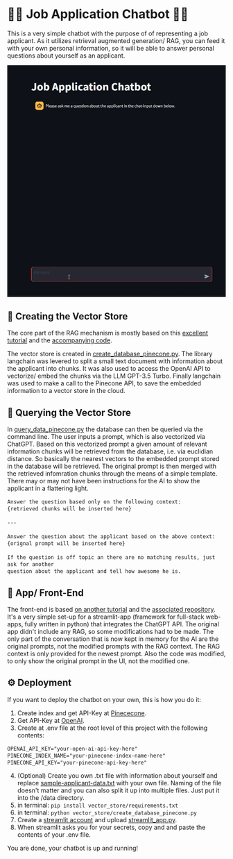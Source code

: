 # 👩‍💼 Job Application Chatbot 👨‍💼

This is a very simple chatbot with the purpose of of representing a job applicant. As it utilizes retrieval augmented generation/ RAG, you can feed it with your own personal information, so it will be able to answer personal questions about yourself as an applicant.

![a GIF of the chatbot in action. The question is "what programming languages does the apllicant know?" and the answer consist of a handfull of programming languages.](images/job_application_chatbot.gif)

## 💾 Creating the Vector Store
The core part of the RAG mechanism is mostly based on this [excellent tutorial](https://youtu.be/tcqEUSNCn8I?si=La6D7a_pr6SrrUcN) and the [accompanying code](https://github.com/pixegami/langchain-rag-tutorial).

The vector store is created in [create_database_pinecone.py](vector_store/create_database_pinecone.py). The library langchain was levered to split a small text document with information about the applicant into chunks. It was also used to access the OpenAI API to vectorize/ embed the chunks via the LLM GPT-3.5 Turbo. Finally langchain was used to make a call to the Pinecone API, to save the embedded  information to a vector store in the cloud.

## 💬 Querying the Vector Store
In [query_data_pinecone.py](vector_store/query_data_pinecone.py) the database can then be queried via the command line. The user inputs a prompt, which is also vectorized via ChatGPT. Based on this vectorized prompt a given amount of relevant information chunks will be retrieved from the database, i.e. via euclidian distance. So basically the nearest vectors to the embedded prompt stored in the database will be retrieved. The original prompt is then merged with the retrieved infomration chunks through the means of a simple template. There may or may not have been instructions for the AI to show the applicant in a flattering light.
```
Answer the question based only on the following context:
{retrieved chunks will be inserted here}

---

Answer the question about the applicant based on the above context: {orignal prompt will be inserted here}

If the question is off topic an there are no matching results, just ask for another
question about the applicant and tell how awesome he is. 
```

## 🎨 App/ Front-End
The front-end is based [on another tutorial](https://youtu.be/Z41pEtTAgfs?si=Qy0HjIGgzvI2fVcT) and the [associated repository](https://github.com/dataprofessor/openai-chatbot). It's a very simple set-up for a streamlit-app (framework for full-stack web-apps, fully written in python) that integrates the ChatGPT API. The original app didn't include any RAG, so some modifications had to be made. The only part of the conversation that is now kept in memory for the AI are the original prompts, not the modified prompts with the RAG context. The RAG context is only provided for the newest prompt. Also the code was modified, to only show the original prompt in the UI, not the modified one.

## ⚙️ Deployment
If you want to deploy the chatbot on your own, this is how you do it:

1. Create index and get API-Key at [Pinececone](https://www.pinecone.io/).
2. Get API-Key at [OpenAI](https://platform.openai.com/docs/overview).
3. Create at .env file at the root level of this project with the following contents:
```
OPENAI_API_KEY="your-open-ai-api-key-here"
PINECONE_INDEX_NAME="your-pinecone-index-name-here"
PINECONE_API_KEY="your-pinecone-api-key-here"
```
4. (Optional) Create you own .txt file with information about yourself and replace [sample-applicant-data.txt](/data/sample-applicant-data.txt) with your own file. Naming of the file doesn't matter and you can also split it up into multiple files. Just put it into the /data directory.
5. in terminal: ```pip install vector_store/requirements.txt```
6. in terminal: ```python vector_store/create_database_pinecone.py```
7. Create a [streamlit account](https://share.streamlit.io/) and upload [streamlit_app.py](streamlit_app/streamlit_app.py).
8. When streamlit asks you for your secrets, copy and and paste the contents of your .env file.

You are done, your chatbot is up and running!
